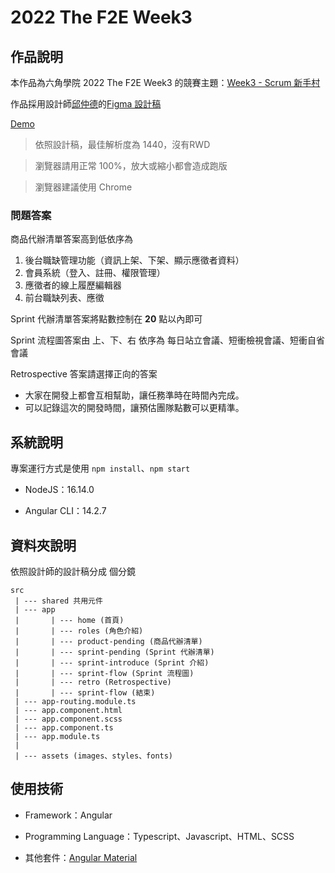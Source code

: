 # 2022 The F2E Week3

## 作品說明

本作品為六角學院 2022 The F2E Week3 的競賽主題：[Week3 - Scrum 新手村](https://2022.thef2e.com/news/week3)

作品採用設計師[邱仲德](https://2022.thef2e.com/users/12061549261446563754)的[Figma 設計稿](https://www.figma.com/file/kbtC7fpZWSjEAzeJmnsVO2/Scrum-%E6%96%B0%E6%89%8B%E6%9D%91?node-id=216%3A3183&t=L4sNGiRA8DW2fpAd-0)

[Demo](https://qazs10015.github.io/2022_F2E_w3/)

> 依照設計稿，最佳解析度為 1440，沒有RWD

> 瀏覽器請用正常 100%，放大或縮小都會造成跑版

> 瀏覽器建議使用 Chrome

### 問題答案

商品代辦清單答案高到低依序為

1. 後台職缺管理功能（資訊上架、下架、顯示應徵者資料）
1. 會員系統（登入、註冊、權限管理）
1. 應徵者的線上履歷編輯器
1. 前台職缺列表、應徵
   
Sprint 代辦清單答案將點數控制在 **20** 點以內即可

Sprint 流程圖答案由 上、下、右 依序為 每日站立會議、短衝檢視會議、短衝自省會議

Retrospective 答案請選擇正向的答案

* 大家在開發上都會互相幫助，讓任務準時在時間內完成。
* 可以記錄這次的開發時間，讓預估團隊點數可以更精準。
  
## 系統說明

專案運行方式是使用 `npm install`、`npm start`

* NodeJS：16.14.0

* Angular CLI：14.2.7

## 資料夾說明

依照設計師的設計稿分成 個分鏡
```
src
 | --- shared 共用元件
 | --- app
 |       | --- home (首頁)
 |       | --- roles (角色介紹)
 |       | --- product-pending (商品代辦清單)
 |       | --- sprint-pending (Sprint 代辦清單)
 |       | --- sprint-introduce (Sprint 介紹)
 |       | --- sprint-flow (Sprint 流程圖)
 |       | --- retro (Retrospective)
 |       | --- sprint-flow (結束)
 | --- app-routing.module.ts
 | --- app.component.html
 | --- app.component.scss
 | --- app.component.ts
 | --- app.module.ts
 |
 | --- assets (images、styles、fonts)
```

## 使用技術

* Framework：Angular

* Programming Language：Typescript、Javascript、HTML、SCSS

* 其他套件：[Angular Material](https://material.angular.io/)
